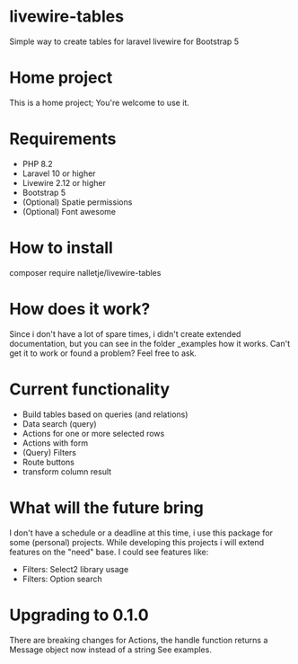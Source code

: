 # livewire-tables
Simple way to create tables for laravel livewire for Bootstrap 5

# Home project
This is a home project; You're welcome to use it.

# Requirements
- PHP 8.2
- Laravel 10 or higher
- Livewire 2.12 or higher
- Bootstrap 5
- (Optional) Spatie permissions
- (Optional) Font awesome

# How to install
composer require nalletje/livewire-tables

# How does it work?
Since i don't have a lot of spare times, i didn't create extended documentation, but you can see in the folder _examples how it works. 
Can't get it to work or found a problem? Feel free to ask.

# Current functionality
- Build tables based on queries (and relations)
- Data search (query)
- Actions for one or more selected rows
- Actions with form
- (Query) Filters
- Route buttons
- transform column result

# What will the future bring
I don't have a schedule or a deadline at this time, i use this package for some (personal) projects.
While developing this projects i will extend features on the "need" base.
I could see features like:
- Filters: Select2 library usage
- Filters: Option search

# Upgrading to 0.1.0
There are breaking changes for Actions, the handle function returns a Message object now instead of a string
See examples.
